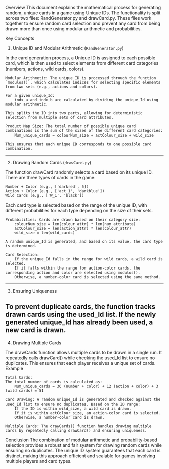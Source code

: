 Overview
This document explains the mathematical process for generating random, unique cards in a game using Unique IDs. The functionality is split across two files: RandGenerator.py and drawCard.py. These files work together to ensure random card selection and prevent any card from being drawn more than once using modular arithmetic and probabilities.

Key Concepts

1. Unique ID and Modular Arithmetic (`RandGenerator.py`)

In the card generation process, a Unique ID is assigned to each possible card, which is then used to select elements from different card categories (numbers, actions, wild cards, colors).

    Modular Arithmetic: The unique ID is processed through the function `modulos()`, which calculates indices for selecting specific elements from two sets (e.g., actions and colors).

    For a given unique_Id:
        indx_a and indx_b are calculated by dividing the unique_Id using modular arithmetic.

    This splits the ID into two parts, allowing for deterministic selection from multiple sets of card attributes.

    Product Map Size: The total number of possible unique card combinations is the sum of the sizes of the different card categories:
        Num_unique_cards = colourNum_size + actColour_size + wild_size

    This ensures that each unique ID corresponds to one possible card combination.
---

2. Drawing Random Cards (`drawCard.py`)

The function drawCard randomly selects a card based on its unique ID. There are three types of cards in the game:

    Number + Color (e.g., ['darkred', 5])
    Action + Color (e.g., ['act_1', 'darkblue'])
    Wild Cards (e.g., ['W_1', 'black'])

Each card type is selected based on the range of the unique ID, with different probabilities for each type depending on the size of their sets.

    Probabilities: Cards are drawn based on their category size:
        colourNum_size = len(colour_attr) * len(num_attribute)
        actColour_size = len(action_attr) * len(colour_attr)
        wild_size = len(wild_cards)

    A random unique_Id is generated, and based on its value, the card type is determined.

    Card Selection:
        If the unique_Id falls in the range for wild cards, a wild card is selected.
        If it falls within the range for action-color cards, the corresponding action and color are selected using modulos().
        Otherwise, a number-color card is selected using the same method.
---

3. Ensuring Uniqueness

To prevent duplicate cards, the function tracks drawn cards using the used_Id list. If the newly generated unique_Id has already been used, a new card is drawn.
---

4. Drawing Multiple Cards

The drawCards function allows multiple cards to be drawn in a single run. It repeatedly calls drawCard() while checking the used_Id list to ensure no duplicates. This ensures that each player receives a unique set of cards.
Example

    Total Cards:
    The total number of cards is calculated as:
        Num_unique_cards = 36 (number + color) + 12 (action + color) + 3 (wild cards) = 51

    Card Drawing: A random unique_Id is generated and checked against the used_Id list to ensure no duplicates. Based on the ID range:
        If the ID is within wild_size, a wild card is drawn.
        If it is within actColour_size, an action-color card is selected.
        Otherwise, a number-color card is drawn.

    Multiple Cards: The drawCards() function handles drawing multiple cards by repeatedly calling drawCard() and ensuring uniqueness.

Conclusion
The combination of modular arithmetic and probability-based selection provides a robust and fair system for drawing random cards while ensuring no duplicates. The unique ID system guarantees that each card is distinct, making this approach efficient and scalable for games involving multiple players and card types.